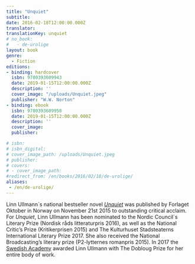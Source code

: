 ```yaml
---
title: "Unquiet"
subtitle:
date: 2016-02-18T12:00:00.000Z
translator:
translationKey: unquiet
# no_book:
#   - de-urolige
layout: book
genre:  
  - Fiction
editions:
- binding: hardcover
  isbn: 9780393609943
  date: 2019-01-15T12:00:00.000Z
  description: ''
  cover_image: "/uploads/Unquiet.jpeg"
  publisher: "W.W. Norton"
- binding: ebook
  isbn: 9780393609950
  date: 2019-01-15T12:00:00.000Z
  description: ''
  cover_image: 
  publisher: 

# isbn:
# isbn_digital:
# cover_image_path: /uploads/Unquiet.jpeg
# publisher:
# covers:
# - cover_image_path:
#redirect_from: /en/books/2016/02/18/de-urolige/
aliases:
 - /en/de-urolige/
--- 
```

Linn Ullmann´s national bestseller novel [*Unquiet*](/en/books/unquiet/) was published by Forlaget Oktober in Norway on November 21st 2015 to outstanding critical acclaim. For *Unquiet*, Linn Ullmann has been nominated to the Nordic Council´s Literary Prize (Nordisk råds litteraturpris 2016), as well as the National Critic’s Prize (Kritikerprisen 2015) and The Kulturhuset Stadsteaterns International Literary Prize 2017. She also received the National Broadcasting’s literary prize (P2-lytternes romanpris 2015). In 2017 the [Swedish Academy](https://en.wikipedia.org/wiki/Swedish_Academy) awarded Linn Ullmann with The Dobloug Prize for her entire body of work.
